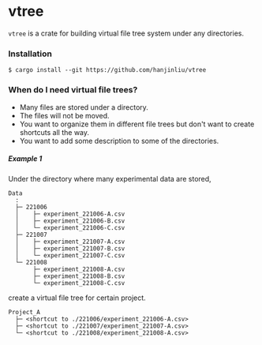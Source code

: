# vtree

`vtree` is a crate for building virtual file tree system under any directories.

### Installation

```
$ cargo install --git https://github.com/hanjinliu/vtree
```

### When do I need virtual file trees?

- Many files are stored under a directory.
- The files will not be moved.
- You want to organize them in different file trees but don't want to create shortcuts all the way.
- You want to add some description to some of the directories.

##### Example 1

Under the directory where many experimental data are stored,

```
Data
  :
  ├─ 221006
  │    ├─ experiment_221006-A.csv
  │    ├─ experiment_221006-B.csv
  │    └─ experiment_221006-C.csv
  ├─ 221007
  │    ├─ experiment_221007-A.csv
  │    ├─ experiment_221007-B.csv
  │    └─ experiment_221007-C.csv
  └─ 221008
       ├─ experiment_221008-A.csv
       ├─ experiment_221008-B.csv
       └─ experiment_221008-C.csv
```

create a virtual file tree for certain project.

```
Project_A
  ├─ <shortcut to ./221006/experiment_221006-A.csv>
  ├─ <shortcut to ./221007/experiment_221007-A.csv>
  └─ <shortcut to ./221008/experiment_221008-A.csv>
```